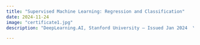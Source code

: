 ```yaml
---
title: "Supervised Machine Learning: Regression and Classification"
date: 2024-11-24
image: "certificate1.jpg"
description: "DeepLearning.AI, Stanford University — Issued Jan 2024  \nCredential ID: Y9815S6QCI3W  \n[View Certificate](https://www.coursera.org/account/accomplishments/certificate/Y9815S6QCI3W)"

---
```

